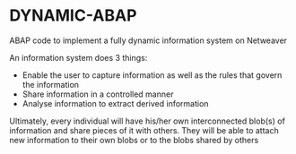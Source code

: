 # DYNAMIC-ABAP
ABAP code to implement a fully dynamic information system on Netweaver 

An information system does 3 things: 
- Enable the user to capture information as well as the rules that govern the information
- Share information in a controlled manner
- Analyse information to extract derived information

Ultimately, every individual will have his/her own interconnected blob(s) of information and share pieces of it with others. They will be able to attach new information to their own blobs or to the blobs shared by others
